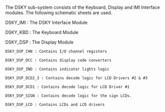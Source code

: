 The DSKY sub-system consists of the Keyboard, Display and IMI Interface modules. The following schematic sheets are used.

DSKY_IMI : The DSKY Interface Module

DSKY_KBD : The Keyboard Module

DSKY_DSP : The Display Module

    DSKY_DSP_CHN : Contains I/O channel registers

    DSKY_DSP_DCC : Contains display code converters

    DSKY_DSP_IND : Contains indicator lights logic

    DSKY_DSP_DCD2_3 : Contains decode logic for LCD Drivers #2 & #3

    DSKY_DSP_DCD1 : Contains decode logic for LCD Driver #1
    
    DSKY_DSP_SIGN : Contains decode logic for the sign LCDs.

    DSKY_DSP_LCD : Contains LCDs and LCD drivers
